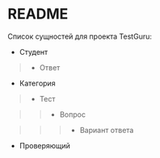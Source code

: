 # README

Список сущностей для проекта TestGuru:

  * Студент

  > * Ответ

  * Категория

  > * Тест

  > > * Вопрос

  > > > * Вариант ответа

  * Проверяющий
